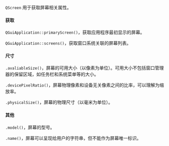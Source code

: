 `QScreen` 用于获取屏幕相关属性。



#### 获取

`QGuiApplication::primaryScreen()`，获取应用程序最初显示的屏幕。

`QGuiApplication::screens()`，获取窗口系统关联的屏幕列表。



#### 尺寸

`.avaliableSize()`，屏幕的可用大小（以像素为单位）。可用大小不包括窗口管理器的保留区域，如任务栏和系统菜单等的大小。

`.devicePixelRatio()`，屏幕物理像素和设备无关像素之间的比率，可以理解为缩放率。

`.physicalSize()`，屏幕的物理尺寸（以毫米为单位）。

#### 其他

`.model()`，屏幕的型号。

`.name()`，屏幕可以呈现给用户的字符串，但不能作为屏幕唯一标识。